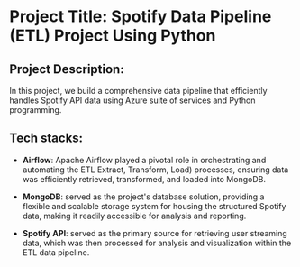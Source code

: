 # Project Title: Spotify Data Pipeline (ETL) Project Using Python

## Project Description:


In this project, we build a comprehensive data pipeline that efficiently handles Spotify API data using Azure suite of services and Python programming.

## Tech stacks:
* **Airflow**: Apache Airflow played a pivotal role in orchestrating and
automating the ETL Extract, Transform, Load) processes, ensuring data
was efficiently retrieved, transformed, and loaded into MongoDB.

* **MongoDB**: served as the project's database solution, providing
a flexible and scalable storage system for housing the structured Spotify
data, making it readily accessible for analysis and reporting.

* **Spotify API**: served as the primary source for retrieving user streaming
data, which was then processed for analysis and visualization within the ETL data pipeline.